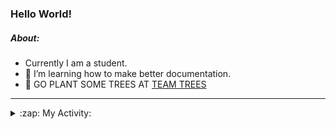 ### Hello World!

##### About:
- Currently I am a student.
- 🌱 I’m learning how to make better documentation.
- 🌱 GO PLANT SOME TREES AT [TEAM TREES](https://teamtrees.org/)

---
<details>
  <summary>:zap: My Activity:</summary>
  
<!--START_SECTION:waka-->
![Code Time](http://img.shields.io/badge/Code%20Time-1%2C172%20hrs%208%20mins-blue)

**I'm a Night 🦉** 

```text
🌞 Morning                1906 commits        ███░░░░░░░░░░░░░░░░░░░░░░   10.09 % 
🌆 Daytime                6428 commits        █████████░░░░░░░░░░░░░░░░   34.04 % 
🌃 Evening                5401 commits        ███████░░░░░░░░░░░░░░░░░░   28.60 % 
🌙 Night                  5149 commits        ███████░░░░░░░░░░░░░░░░░░   27.27 % 
```
📅 **I'm Most Productive on Wednesday** 

```text
Monday                   2650 commits        ████░░░░░░░░░░░░░░░░░░░░░   14.03 % 
Tuesday                  2580 commits        ███░░░░░░░░░░░░░░░░░░░░░░   13.66 % 
Wednesday                4421 commits        ██████░░░░░░░░░░░░░░░░░░░   23.41 % 
Thursday                 2434 commits        ███░░░░░░░░░░░░░░░░░░░░░░   12.89 % 
Friday                   1984 commits        ███░░░░░░░░░░░░░░░░░░░░░░   10.51 % 
Saturday                 1653 commits        ██░░░░░░░░░░░░░░░░░░░░░░░   08.75 % 
Sunday                   3162 commits        ████░░░░░░░░░░░░░░░░░░░░░   16.74 % 
```


📊 **This Week I Spent My Time On** 

```text
🔥 Editors: 
IntelliJ                 3 hrs 49 mins       █████████████░░░░░░░░░░░░   52.61 % 
VS Code                  3 hrs 26 mins       ████████████░░░░░░░░░░░░░   47.39 % 

🐱‍💻 Projects: 
intro                    3 hrs 41 mins       █████████████░░░░░░░░░░░░   50.83 % 
iris-flower-ml           3 hrs 23 mins       ████████████░░░░░░░░░░░░░   46.63 % 
android-demo             7 mins              ░░░░░░░░░░░░░░░░░░░░░░░░░   01.78 % 
Unknown Project          3 mins              ░░░░░░░░░░░░░░░░░░░░░░░░░   00.76 % 
```


 Last Updated on 30/08/2023 06:10:40 UTC
<!--END_SECTION:waka-->
</details>

